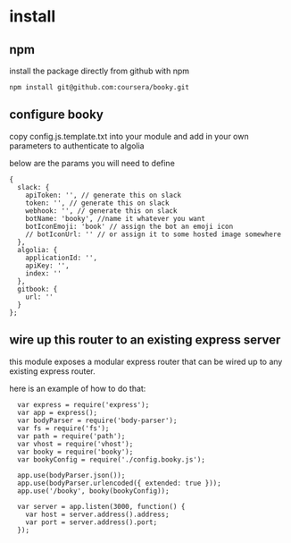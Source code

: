 # install

## npm

install the package directly from github with npm

```
npm install git@github.com:coursera/booky.git
```

## configure booky

copy config.js.template.txt into your module and add in your own parameters to authenticate to algolia

below are the params you will need to define

```
{
  slack: {
    apiToken: '', // generate this on slack
    token: '', // generate this on slack
    webhook: '', // generate this on slack
    botName: 'booky', //name it whatever you want
    botIconEmoji: 'book' // assign the bot an emoji icon
    // botIconUrl: '' // or assign it to some hosted image somewhere
  },
  algolia: {
    applicationId: '',
    apiKey: '',
    index: ''
  },
  gitbook: {
    url: ''
  }
};
```

## wire up this router to an existing express server

this module exposes a modular express router that can be wired up to any existing express router. 

here is an example of how to do that:

```
  var express = require('express');
  var app = express();
  var bodyParser = require('body-parser');
  var fs = require('fs');
  var path = require('path');
  var vhost = require('vhost');
  var booky = require('booky');
  var bookyConfig = require('./config.booky.js');

  app.use(bodyParser.json());
  app.use(bodyParser.urlencoded({ extended: true }));
  app.use('/booky', booky(bookyConfig));

  var server = app.listen(3000, function() {
    var host = server.address().address;
    var port = server.address().port;
  });
```
